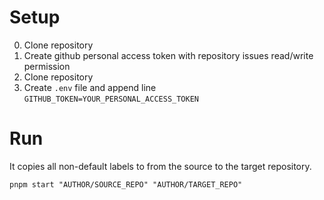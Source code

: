 # Setup

0. Clone repository
1. Create github personal access token with repository issues read/write permission
2. Clone repository
3. Create `.env` file and append line `GITHUB_TOKEN=YOUR_PERSONAL_ACCESS_TOKEN`

# Run

It copies all non-default labels to from the source to the target repository.

`pnpm start "AUTHOR/SOURCE_REPO" "AUTHOR/TARGET_REPO"`
